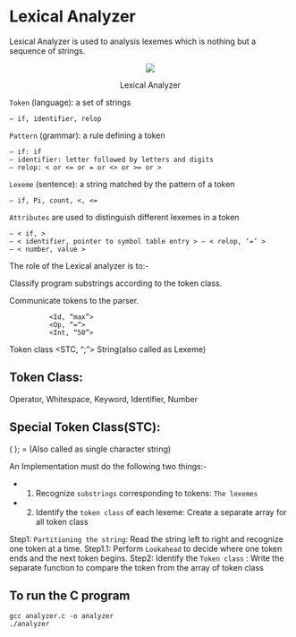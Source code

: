 # Lexical Analyzer

Lexical Analyzer is used to analysis lexemes which is nothing but a sequence of strings.

<div align="center">
  <img src="https://binaryterms.com/wp-content/uploads/2021/11/Lexical-Analysis-in-Compiler.jpg">
  <br>
  <p>Lexical Analyzer</p>
</div>

`Token` (language): a set of strings 

    – if, identifier, relop

`Pattern` (grammar): a rule defining a token

    – if: if
    – identifier: letter followed by letters and digits
    – relop: < or <= or = or <> or >= or >

`Lexeme` (sentence): a string matched by the pattern of a token 

    – if, Pi, count, <, <=

`Attributes` are used to distinguish different lexemes in a token

    – < if, >
    – < identifier, pointer to symbol table entry > – < relop, ‘=’ >
    – < number, value >

The role of the Lexical analyzer is to:-

Classify program substrings according to the token class. 

Communicate tokens to the parser.

              <Id, “max”> 
              <Op, “=“>
              <Int, “50”>

Token class <STC, “;”> String(also called as Lexeme)

## Token Class: 
Operator, Whitespace, Keyword, Identifier, Number

## Special Token Class(STC): 
( ); = (Also called as single character string)

An Implementation must do the following two things:-

 - 1. Recognize `substrings` corresponding to tokens: `The lexemes`
 - 2. Identify the `token class` of each lexeme: Create a separate array for all token class

Step1: `Partitioning the string`: Read the string left to right and recognize one token at a time.
  Step1.1: Perform `Lookahead` to decide where one token ends and the next token begins.
Step2: Identify the `Token class` : Write the separate function to compare the token from the array of token class

## To run the C program

```shell
gcc analyzer.c -o analyzer
./analyzer
```
